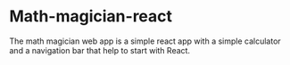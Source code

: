 # Math-magician-react
The math magician web app is a simple react app with a simple calculator and a navigation bar that help to start with React.
